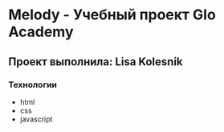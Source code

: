 # Melody - Учебный проект Glo Academy
## Проект выполнила: Lisa Kolesnik

### Технологии 
- html
- css
- javascript
